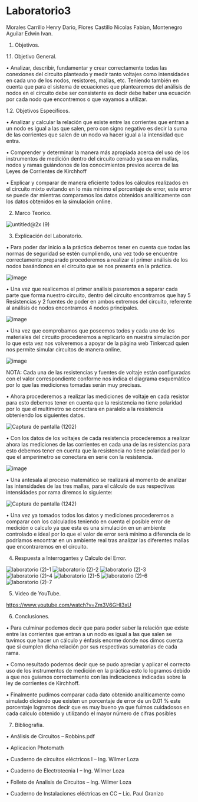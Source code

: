 # Laboratorio3

Morales Carrillo Henry Dario, Flores Castillo Nicolas Fabian, Montenegro Aguilar Edwin Ivan.

1. Objetivos.

1.1. Objetivo General.

•	Analizar, describir, fundamentar y crear correctamente todas las conexiones del circuito planteado y medir tanto voltajes como intensidades en cada uno de los nodos, resistores, mallas, etc. Teniendo también en cuenta que para el sistema de ecuaciones que plantearemos del análisis de nodos en el circuito debe ser consistente es decir debe haber una ecuación por cada nodo que encontremos o que vayamos a utilizar. 

1.2. Objetivos Especificos.

•	Analizar y calcular la relación que existe entre las corrientes que entran a un nodo es igual a las que salen, pero con signo negativo es decir la suma de las corrientes que salen de un nodo va hacer igual a la intensidad que entra.

•	Comprender y determinar la manera más apropiada acerca del uso de los instrumentos de medición dentro del circuito cerrado ya sea en mallas, nodos y ramas guiándonos de los conocimientos previos acerca de las Leyes de Corrientes de Kirchhoff

•	Explicar y comparar de manera eficiente todos los cálculos realizados en el circuito mixto evitando en lo más mínimo el porcentaje de error, este error se puede dar mientras comparamos los datos obtenidos analíticamente con los datos obtenidos en la simulación online. 

2. Marco Teorico.

![untitled@2x (9)](https://user-images.githubusercontent.com/85144847/122237479-f9fc5280-ce84-11eb-86d5-c593a64931c6.png)


3. Explicación del Laboratorio.

•	Para poder dar inicio a la práctica debemos tener en cuenta que todas las normas de seguridad se estén cumpliendo, una vez todo se encuentre correctamente preparado procederemos a realizar el primer análisis de los nodos basándonos en el circuito que se nos presenta en la práctica.

![image](https://user-images.githubusercontent.com/85144847/122157933-5afa3b00-ce31-11eb-8b1a-3ef7ff1c60b4.png)

•	Una vez que realicemos el primer análisis pasaremos a separar cada parte que forma nuestro circuito, dentro del circuito encontramos que hay 5 Resistencias y 2 fuentes de poder en ambos extremos del circuito, referente al análisis de nodos encontramos 4 nodos principales. 

![image](https://user-images.githubusercontent.com/85144847/122157963-69e0ed80-ce31-11eb-938d-280ea7962d65.png)

•	Una vez que comprobamos que poseemos todos y cada uno de los materiales del circuito procederemos a replicarlo en nuestra simulación por lo que esta vez nos volveremos a apoyar de la página web Tinkercad quien nos permite simular circuitos de manera online. 

![image](https://user-images.githubusercontent.com/85144847/122158003-7d8c5400-ce31-11eb-8d0e-9c6dd95cd402.png)

NOTA: Cada una de las resistencias y fuentes de voltaje están configuradas con el valor correspondiente conforme nos indica el diagrama esquemático por lo que las mediciones tomadas serán muy precisas.

•	Ahora procederemos a realizar las mediciones de voltaje en cada resistor para esto debemos tener en cuenta que la resistencia no tiene polaridad por lo que el multímetro se conectara en paralelo a la resistencia obteniendo los siguientes datos. 

![Captura de pantalla (1202)](https://user-images.githubusercontent.com/85144847/122158200-d65bec80-ce31-11eb-9e0d-7c224c026217.png)

•	Con los datos de los voltajes de cada resistencia procederemos a realizar ahora las mediciones de las corrientes en cada una de las resistencias para esto debemos tener en cuenta que la resistencia no tiene polaridad por lo que el amperímetro se conectara en serie con la resistencia.

![image](https://user-images.githubusercontent.com/85144847/122158232-e7a4f900-ce31-11eb-8387-3d6a34f04bf5.png)

•	Una antesala al proceso matemático se realizará al momento de analizar las intensidades de las tres mallas, para el cálculo de sus respectivas intensidades por rama diremos lo siguiente: 

![Captura de pantalla (1242)](https://user-images.githubusercontent.com/85144847/122158317-16bb6a80-ce32-11eb-9b2f-6137a8c7a894.png)

•	Una vez ya tomados todos los datos y mediciones procederemos a comparar con los calculados teniendo en cuenta el posible error de medición o calculo ya que esta es una simulación en un ambiente controlado e ideal por lo que el valor de error será mínimo a diferencia de lo podríamos encontrar en un ambiente real tras analizar las diferentes mallas que encontraremos en el circuito.

4. Respuesta a Interrogantes y Calculo del Error.

![laboratorio (2)-1](https://user-images.githubusercontent.com/85144847/122233343-99b7e180-ce81-11eb-8a99-f696e817912f.png)
![laboratorio (2)-2](https://user-images.githubusercontent.com/85144847/122233348-9a507800-ce81-11eb-90c2-013e74f04232.png)
![laboratorio (2)-3](https://user-images.githubusercontent.com/85144847/122233349-9ae90e80-ce81-11eb-8c19-0a702f172d6e.png)
![laboratorio (2)-4](https://user-images.githubusercontent.com/85144847/122233350-9ae90e80-ce81-11eb-9166-5dabf09fd2e5.png)
![laboratorio (2)-5](https://user-images.githubusercontent.com/85144847/122233351-9b81a500-ce81-11eb-8987-8437f8561c4b.png)
![laboratorio (2)-6](https://user-images.githubusercontent.com/85144847/122233354-9b81a500-ce81-11eb-85d6-f845f2632873.png)
![laboratorio (2)-7](https://user-images.githubusercontent.com/85144847/122252658-26b66700-ce91-11eb-8f3f-398c6ae61c36.png)


5. Video de YouTube.

https://www.youtube.com/watch?v=Zm3V6GHI3xU

6. Conclusiones.

•	Para culminar podemos decir que para poder saber la relación que existe entre las corrientes que entran a un nodo es igual a las que salen se tuvimos que hacer un cálculo y énfasis enorme donde nos dimos cuenta que si cumplen dicha relación por sus respectivas sumatorias de cada rama.

•	Como resultado podemos decir que se pudo apreciar y aplicar el correcto uso de los instrumentos de medición en la práctica esto lo logramos debido a que nos guiamos correctamente con las indicaciones indicadas sobre la ley de corrientes de Kirchhoff.

•	Finalmente pudimos comparar cada dato obtenido analíticamente como simulado diciendo que existen un porcentaje de error de un 0.01 % este porcentaje logramos decir que es muy bueno ya que fuimos cuidadosos en cada calculo obtenido y utilizando el mayor número de cifras posibles 

7. Bibliografia.

•	Análisis de Circuitos – Robbins.pdf

•	Aplicacion Photomath

•	Cuaderno de circuitos eléctricos I – Ing. Wilmer Loza

•	Cuaderno de Electrotecnia I – Ing. Wilmer Loza

•	Folleto de Analisis de Circuitos – Ing. Wilmer Loza

•	Cuaderno de Instalaciones eléctricas en CC – Lic. Paul Granizo 





